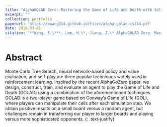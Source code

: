 ```yaml
---
title: "AlphaGOLAD Zero: Mastering the Game of Life and Death with Self-Play"
excerpt: ""
collection: portfolio
paperurl: 'https://ewang314.github.io/files/alpha-golad-cs234.pdf'
date: 2018-03-01
citation: '**Wang, E.\***, Lee, H.\*, Jiang, Z.\* AlphaGOLAD Zero: Mastering the Game of Life and Death with Self-Play. *Stanford Reinforcement Learning (CS 234) Project*, 2018'
---
```

Abstract
======

Monte Carlo Tree Search, neural network-based policy  and  value  evaluation,  and  self-play  are three popular techniques widely used in reinforcement learning.  Inspired by the recent AlphaGoZero paper, we design, construct, train, and evaluate an agent to play the Game of Life and Death (GOLAD) using a combination of the aforementioned techniques. GOLAD is a two-player game based on Conway’s Game of Life (GOL), where players can manipulate their cells after each simulation step. We obtain positive results on a small board versus a random agent, but challenges remain in transferring our player to larger boards and playing versus more sophisticated opponents.
{: .text-justify}
